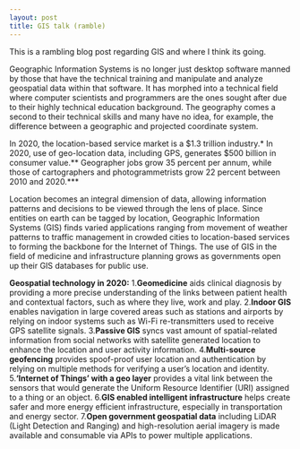 ```yaml
---
layout: post
title: GIS talk (ramble)
---
```


This is a rambling blog post regarding GIS and where I think its going.

Geographic Information Systems is no longer just desktop software manned by those that have the technical training and manipulate and analyze geospatial data within that software. It has morphed into a technical field where computer scientists
and programmers are the ones sought after due to their highly technical education background. The geography comes a second to their technical skills and many have no idea, for example, the difference between a geographic and projected coordinate
system.

In 2020, the location-based service market is a $1.3 trillion industry.*
In 2020, use of geo-location data, including GPS, generates $500 billion in consumer value.**
Geographer jobs grow 35 percent per annum, while those of cartographers and photogrammetrists grow 22 percent between 2010 and 2020.***

Location becomes an integral dimension of data, allowing information patterns and decisions to be viewed through the lens of place. Since entities on earth can be tagged by location, Geographic Information Systems (GIS) finds varied applications 
ranging from movement of weather patterns to traffic management in crowded cities to location-based services to forming the backbone for the Internet of Things. The use of GIS in the field of medicine and infrastructure planning grows as governments 
open up their GIS databases for public use.

**Geospatial technology in 2020:**
1.__Geomedicine__ aids clinical diagnosis by providing a more precise understanding of the links between patient health and contextual factors, such as where they live, work and play.
2.__Indoor GIS__ enables navigation in large covered areas such as stations and airports by relying on indoor systems such as Wi-Fi re-transmitters used to receive GPS satellite signals.
3.__Passive GIS__ syncs vast amount of spatial-related information from social networks with satellite generated location to enhance the location and user activity information.
4.__Multi-source geofencing__ provides spoof-proof user location and authentication by relying on multiple methods for verifying a user’s location and identity.
5.__‘Internet of Things’ with a geo layer__ provides a vital link between the sensors that would generate the Uniform Resource Identifier (URI) assigned to a thing or an object.
6.__GIS enabled intelligent infrastructure__ helps create safer and more energy efficient infrastructure, especially in transportation and energy sector.
7.__Open government geospatial data__ including LiDAR (Light Detection and Ranging) and high-resolution aerial imagery is made available and consumable via APIs to power multiple applications.

